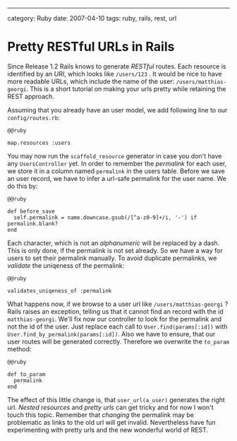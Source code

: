 --- 
category: Ruby
date: 2007-04-10
tags: ruby, rails, rest, url

Pretty RESTful URLs in Rails
============================

Since Release 1.2 Rails knows to generate _RESTful_ routes. Each
resource is identified by an _URI_, which looks like `/users/123` . It
would be nice to have more readable URLs, which include the name of
the user: `/users/matthias-georgi`. This is a short tutorial on making
your urls pretty while retaining the REST approach.

Assuming that you already have an user model, we add following line to
our `config/routes.rb`:

    @@ruby

    map.resources :users

You may now run the `scaffold_resource` generator in case you don't have
any `UsersController` yet. In order to remember the _permalink_ for each
user, we store it in a column named `permalink` in the users
table. Before we save an user record, we have to infer a url-safe
permalink for the user name. We do this by:

    @@ruby

    def before_save
      self.permalink = name.downcase.gsub(/[^a-z0-9]+/i, '-') if permalink.blank?
    end

Each character, which is not an _alphanumeric_ will be replaced by a
dash. This is only done, if the permalink is not set already. So we
have a way for users to set their permalink manually. To avoid
duplicate permalinks, we _validate_ the uniqeness of the permalink:

    @@ruby

    validates_uniqeness_of :permalink

What happens now, if we browse to a user url like
`/users/matthias-georgi` ? Rails raises an exception, telling us that it
cannot find an record with the id `matthias-georgi`. We'll fix now our
controller to look for the permalink and not the id of the user. Just
replace each call to `User.find(params[:id])` with
`User.find_by_permalink(params[:id])`. Also we have to ensure, that our
user routes will be generated correctly. Therefore we overwrite the
`to_param` method:

    @@ruby

    def to_param
      permalink
    end

The effect of this little change is, that `user_url(a_user)` generates
the right url. _Nested resources_ and _pretty urls_ can get tricky and for
now I won't touch this topic. Remember that _changing_ the permalink may
be problematic as links to the old url will get invalid. Nevertheless
have fun experimenting with pretty urls and the new wonderful world of
REST.
